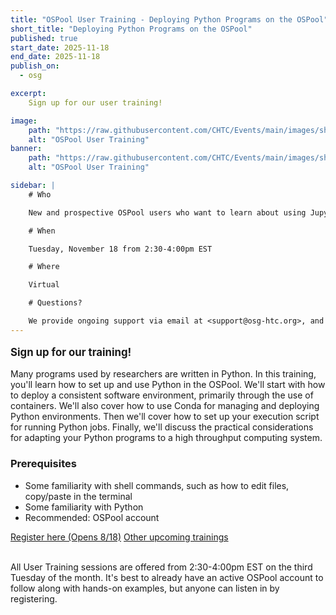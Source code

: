 ```yaml
---
title: "OSPool User Training - Deploying Python Programs on the OSPool"
short_title: "Deploying Python Programs on the OSPool"
published: true
start_date: 2025-11-18
end_date: 2025-11-18
publish_on:
  - osg

excerpt:
    Sign up for our user training!

image:
    path: "https://raw.githubusercontent.com/CHTC/Events/main/images/showmic-helping.jpg"
    alt: "OSPool User Training"
banner:
    path: "https://raw.githubusercontent.com/CHTC/Events/main/images/showmic-helping.jpg"
    alt: "OSPool User Training"

sidebar: |
    # Who

    New and prospective OSPool users who want to learn about using Jupyter Hub to access OSPool resources.

    # When

    Tuesday, November 18 from 2:30-4:00pm EST

    # Where

    Virtual

    # Questions?

    We provide ongoing support via email at <support@osg-htc.org>, and it’s never a bad idea to start by sending questions or issues via email. You can typically expect a first response within a few business hours.
---
```


<p style="font-size: larger; font-weight: bold;">Sign up for our training!</p>

Many programs used by researchers are written in Python. In this training, you'll learn how to set up and use Python in the OSPool. We'll start with how to deploy a consistent software environment, primarily through the use of containers. We'll also cover how to use Conda for managing and deploying Python environments. Then we'll cover how to set up your execution script for running Python jobs. Finally, we'll discuss the practical considerations for adapting your Python programs to a high throughput computing system.

### Prerequisites
* Some familiarity with shell commands, such as how to edit files, copy/paste in the terminal
* Some familiarity with Python
* Recommended: OSPool account

<a class="btn btn-secondary me-md-2 text-dark" href="https://booking.setmore.com/scheduleappointment/9e81c695-e735-4ddc-93b9-9e9e7e1eb215/session/3d73ecea-a0a3-46e3-b7ba-4e0a0757eda6" role="button">Register here (Opens 8/18)</a> <a class="btn btn-secondary me-md-2 text-dark" href="/services/facilitation/monthly-training" role="button">Other upcoming trainings</a>
<br><br>

All User Training sessions are offered from 2:30-4:00pm EST on the third Tuesday of the month. It's best to already have an active OSPool account to follow along with hands-on examples, but anyone can listen in by registering.